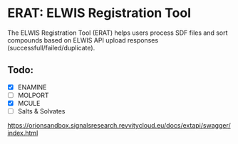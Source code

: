 # ERAT: ELWIS Registration Tool

The ELWIS Registration Tool (ERAT) helps users process SDF files and sort compounds based on ELWIS API upload responses (successfull/failed/duplicate).

## Todo:
- [x] ENAMINE
- [ ] MOLPORT
- [X] MCULE
- [ ] Salts & Solvates

https://orionsandbox.signalsresearch.revvitycloud.eu/docs/extapi/swagger/index.html
